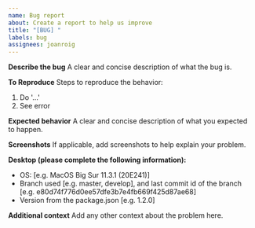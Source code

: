```yaml
---
name: Bug report
about: Create a report to help us improve
title: "[BUG] "
labels: bug
assignees: joanroig
---
```


**Describe the bug**
A clear and concise description of what the bug is.

**To Reproduce**
Steps to reproduce the behavior:

1. Do '...'
2. See error

**Expected behavior**
A clear and concise description of what you expected to happen.

**Screenshots**
If applicable, add screenshots to help explain your problem.

**Desktop (please complete the following information):**

- OS: [e.g. MacOS Big Sur 11.3.1 (20E241)]
- Branch used [e.g. master, develop], and last commit id of the branch [e.g. e80d74f776d0ee57dfe3b7e4fb669f425d87ae68]
- Version from the package.json [e.g. 1.2.0]

**Additional context**
Add any other context about the problem here.
